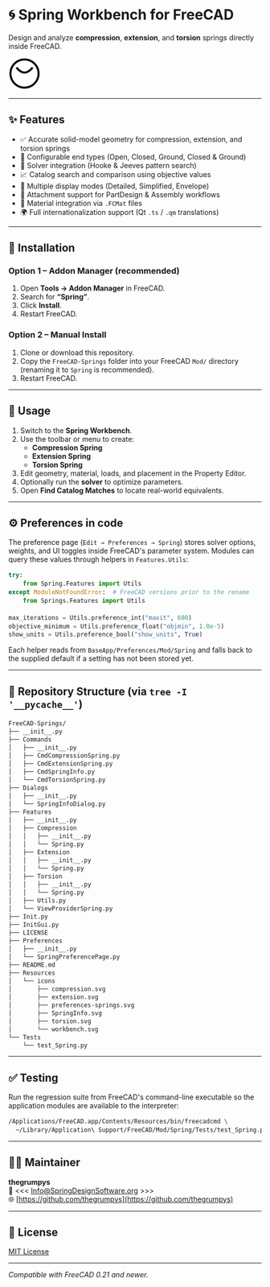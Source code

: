 # 🌀 Spring Workbench for FreeCAD

Design and analyze **compression**, **extension**, and **torsion** springs directly inside FreeCAD.

![Spring Workbench Toolbar](Resources/icons/workbench.svg)

---

## ✨ Features

- ✅ Accurate solid-model geometry for compression, extension, and torsion springs  
- 🧩 Configurable end types (Open, Closed, Ground, Closed & Ground)  
- 🧮 Solver integration (Hooke & Jeeves pattern search)  
- 📈 Catalog search and comparison using objective values  
- 🎨 Multiple display modes (Detailed, Simplified, Envelope)  
- 🧷 Attachment support for PartDesign & Assembly workflows  
- 🧾 Material integration via `.FCMat` files  
- 🌍 Full internationalization support (Qt `.ts` / `.qm` translations)

---

## 🧰 Installation

### Option 1 – Addon Manager (recommended)
1. Open **Tools → Addon Manager** in FreeCAD.  
2. Search for **“Spring”**.
3. Click **Install**.  
4. Restart FreeCAD.

### Option 2 – Manual Install
1. Clone or download this repository.  
2. Copy the `FreeCAD-Springs` folder into your FreeCAD `Mod/` directory (renaming it to `Spring` is recommended).
3. Restart FreeCAD.

---

## 🚀 Usage

1. Switch to the **Spring Workbench**.
2. Use the toolbar or menu to create:
   - **Compression Spring**
   - **Extension Spring**
   - **Torsion Spring**
3. Edit geometry, material, loads, and placement in the Property Editor.  
4. Optionally run the **solver** to optimize parameters.  
5. Open **Find Catalog Matches** to locate real-world equivalents.

---

## ⚙️ Preferences in code

The preference page (``Edit → Preferences → Spring``) stores solver options,
weights, and UI toggles inside FreeCAD's parameter system. Modules can query
these values through helpers in ``Features.Utils``:

```python
try:
    from Spring.Features import Utils
except ModuleNotFoundError:  # FreeCAD versions prior to the rename
    from Springs.Features import Utils

max_iterations = Utils.preference_int("maxit", 600)
objective_minimum = Utils.preference_float("objmin", 1.0e-5)
show_units = Utils.preference_bool("show_units", True)
```

Each helper reads from ``BaseApp/Preferences/Mod/Spring`` and falls back to
the supplied default if a setting has not been stored yet.

---

## 📁 Repository Structure (via `tree -I '__pycache__'`)

    FreeCAD-Springs/
    ├── __init__.py
    ├── Commands
    │   ├── __init__.py
    │   ├── CmdCompressionSpring.py
    │   ├── CmdExtensionSpring.py
    │   ├── CmdSpringInfo.py
    │   └── CmdTorsionSpring.py
    ├── Dialogs
    │   ├── __init__.py
    │   └── SpringInfoDialog.py
    ├── Features
    │   ├── __init__.py
    │   ├── Compression
    │   │   ├── __init__.py
    │   │   └── Spring.py
    │   ├── Extension
    │   │   ├── __init__.py
    │   │   └── Spring.py
    │   ├── Torsion
    │   │   ├── __init__.py
    │   │   └── Spring.py
    │   ├── Utils.py
    │   └── ViewProviderSpring.py
    ├── Init.py
    ├── InitGui.py
    ├── LICENSE
    ├── Preferences
    │   ├── __init__.py
    │   └── SpringPreferencePage.py
    ├── README.md
    ├── Resources
    │   └── icons
    │       ├── compression.svg
    │       ├── extension.svg
    │       ├── preferences-springs.svg
    │       ├── SpringInfo.svg
    │       ├── torsion.svg
    │       └── workbench.svg
    └── Tests
        └── test_Spring.py

---

## ✅ Testing

Run the regression suite from FreeCAD's command-line executable so the
application modules are available to the interpreter:

```bash
/Applications/FreeCAD.app/Contents/Resources/bin/freecadcmd \
  ~/Library/Application\ Support/FreeCAD/Mod/Spring/Tests/test_Spring.py
```

---

## 🧑‍💻 Maintainer

**thegrumpys**  
📧 <<< Info@SpringDesignSoftware.org >>>  
🌐 [https://github.com/thegrumpys](https://github.com/thegrumpys)

---

## 📜 License

[MIT License](LICENSE)

---

*Compatible with FreeCAD 0.21 and newer.*
